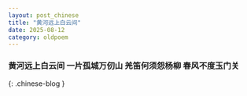 ```yaml
---
layout: post_chinese
title: "黄河远上白云间"
date: 2025-08-12
category: oldpoem
---
```


### 黄河远上白云间 一片孤城万仞山 羌笛何须怨杨柳 春风不度玉门关
{: .chinese-blog }
